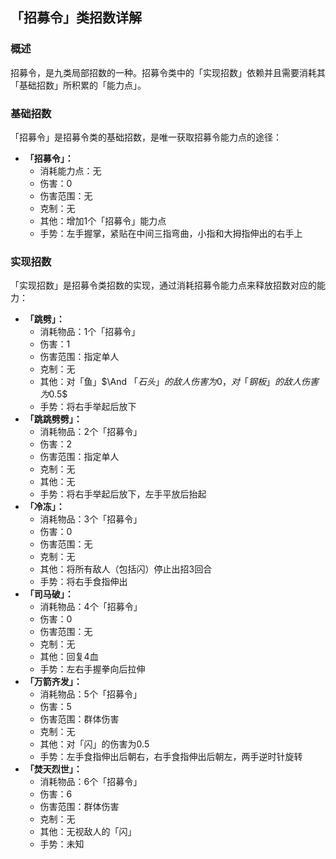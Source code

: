 ## 「招募令」类招数详解
### 概述
招募令，是九类局部招数的一种。招募令类中的「实现招数」依赖并且需要消耗其「基础招数」所积累的「能力点」。

### 基础招数
「招募令」是招募令类的基础招数，是唯一获取招募令能力点的途径：
- **「招募令」：**
    - 消耗能力点：无
    - 伤害：$0$
    - 伤害范围：无
    - 克制：无
    - 其他：增加$1$个「招募令」能力点
    - 手势：左手握掌，紧贴在中间三指弯曲，小指和大拇指伸出的右手上

### 实现招数
「实现招数」是招募令类招数的实现，通过消耗招募令能力点来释放招数对应的能力：
- **「跳劈」：**
    - 消耗物品：$1$个「招募令」
    - 伤害：$1$
    - 伤害范围：指定单人
    - 克制：无
    - 其他：对「鱼」$\And $「石头」的敌人伤害为$0$，对「钢板」的敌人伤害为$0.5$
    - 手势：将右手举起后放下
- **「跳跳劈劈」：**
    - 消耗物品：$2$个「招募令」
    - 伤害：$2$
    - 伤害范围：指定单人
    - 克制：无
    - 其他：无
    - 手势：将右手举起后放下，左手平放后抬起
- **「冷冻」：**
    - 消耗物品：$3$个「招募令」
    - 伤害：$0$
    - 伤害范围：无
    - 克制：无
    - 其他：将所有敌人（包括闪）停止出招$3$回合
    - 手势：将右手食指伸出
- **「司马破」：**
    - 消耗物品：$4$个「招募令」
    - 伤害：$0$
    - 伤害范围：无
    - 克制：无
    - 其他：回复$4$血
    - 手势：左右手握拳向后拉伸
- **「万箭齐发」：**
    - 消耗物品：$5$个「招募令」
    - 伤害：$5$
    - 伤害范围：群体伤害
    - 克制：无
    - 其他：对「闪」的伤害为$0.5$
    - 手势：左手食指伸出后朝右，右手食指伸出后朝左，两手逆时针旋转
- **「焚天烈世」：**
    - 消耗物品：$6$个「招募令」
    - 伤害：$6$
    - 伤害范围：群体伤害
    - 克制：无
    - 其他：无视敌人的「闪」
    - 手势：未知